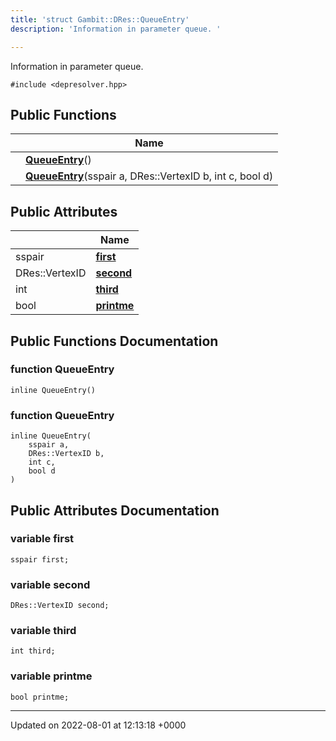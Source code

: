 ```yaml
---
title: 'struct Gambit::DRes::QueueEntry'
description: 'Information in parameter queue. '

---
```









Information in parameter queue. 


`#include <depresolver.hpp>`

## Public Functions

|                | Name           |
| -------------- | -------------- |
| | **[QueueEntry](/documentation/code/classes/structgambit_1_1dres_1_1queueentry/#function-queueentry)**() |
| | **[QueueEntry](/documentation/code/classes/structgambit_1_1dres_1_1queueentry/#function-queueentry)**(sspair a, DRes::VertexID b, int c, bool d) |

## Public Attributes

|                | Name           |
| -------------- | -------------- |
| sspair | **[first](/documentation/code/classes/structgambit_1_1dres_1_1queueentry/#variable-first)**  |
| DRes::VertexID | **[second](/documentation/code/classes/structgambit_1_1dres_1_1queueentry/#variable-second)**  |
| int | **[third](/documentation/code/classes/structgambit_1_1dres_1_1queueentry/#variable-third)**  |
| bool | **[printme](/documentation/code/classes/structgambit_1_1dres_1_1queueentry/#variable-printme)**  |

## Public Functions Documentation

### function QueueEntry

```
inline QueueEntry()
```


### function QueueEntry

```
inline QueueEntry(
    sspair a,
    DRes::VertexID b,
    int c,
    bool d
)
```


## Public Attributes Documentation

### variable first

```
sspair first;
```


### variable second

```
DRes::VertexID second;
```


### variable third

```
int third;
```


### variable printme

```
bool printme;
```


-------------------------------

Updated on 2022-08-01 at 12:13:18 +0000